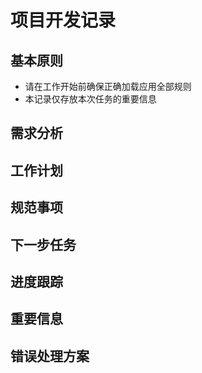 # 项目开发记录

## 基本原则
- 请在工作开始前确保正确加载应用全部规则
- 本记录仅存放本次任务的重要信息 



## 需求分析

## 工作计划

## 规范事项

## 下一步任务

## 进度跟踪

## 重要信息

## 错误处理方案


